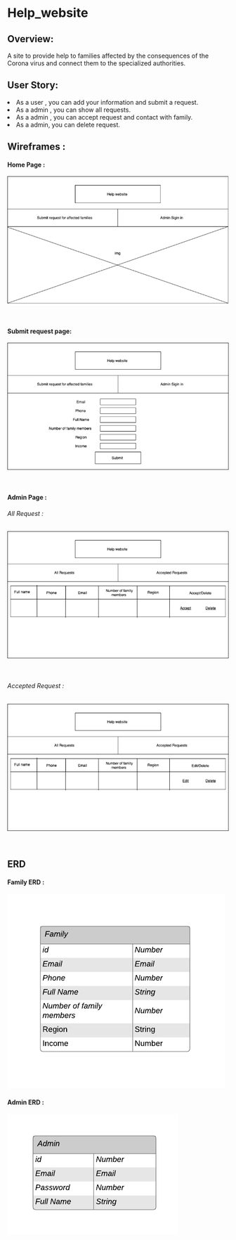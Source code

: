 # Help_website

## Overview:

A site to provide help to families affected by the consequences of the Corona virus and connect them to the specialized authorities.

## User Story:
<li>As a user , you can add your information and submit a request.

<li> As a admin , you can show all requests.
<li> As a admin , you can accept request and contact with family. 
<li>As a admin, you can delete request.

## Wireframes :

#### Home Page :

![home_page](help_website/imgs/home_page.png)

<br>

#### Submit request page:
![home_page](help_website/imgs/submit_requist_page.png)

<br>

#### Admin Page :

###### All Request :
![all_request_page](help_website/imgs/all_request_page.png)

<br>

###### Accepted Request :
![accepted_request_page](help_website/imgs/accepted_request_page.png)

<br>

## ERD 

#### Family ERD :
![family_page](help_website/imgs/family_erd.png)

#### Admin ERD :
![admin_page](help_website/imgs/admin_erd.png)


